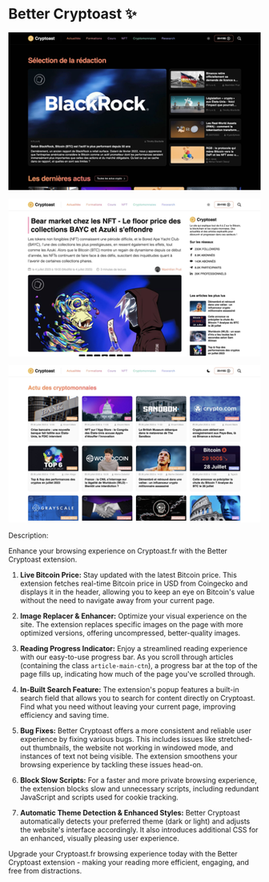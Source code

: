 # Better Cryptoast ✨

![Screenshot](images/screen1.png)

![Screenshot](images/screen2.png)

![Screenshot](images/screen3.png)

Description: 

Enhance your browsing experience on Cryptoast.fr with the Better Cryptoast extension.

1. **Live Bitcoin Price:** Stay updated with the latest Bitcoin price. This extension fetches real-time Bitcoin price in USD from Coingecko and displays it in the header, allowing you to keep an eye on Bitcoin's value without the need to navigate away from your current page.

2. **Image Replacer & Enhancer:** Optimize your visual experience on the site. The extension replaces specific images on the page with more optimized versions, offering uncompressed, better-quality images.

3. **Reading Progress Indicator:** Enjoy a streamlined reading experience with our easy-to-use progress bar. As you scroll through articles (containing the class `article-main-ctn`), a progress bar at the top of the page fills up, indicating how much of the page you've scrolled through.

4. **In-Built Search Feature:** The extension's popup features a built-in search field that allows you to search for content directly on Cryptoast. Find what you need without leaving your current page, improving efficiency and saving time.

5. **Bug Fixes:** Better Cryptoast offers a more consistent and reliable user experience by fixing various bugs. This includes issues like stretched-out thumbnails, the website not working in windowed mode, and instances of text not being visible. The extension smoothens your browsing experience by tackling these issues head-on.

6. **Block Slow Scripts:** For a faster and more private browsing experience, the extension blocks slow and unnecessary scripts, including redundant JavaScript and scripts used for cookie tracking.

7. **Automatic Theme Detection & Enhanced Styles:** Better Cryptoast automatically detects your preferred theme (dark or light) and adjusts the website's interface accordingly. It also introduces additional CSS for an enhanced, visually pleasing user experience.

Upgrade your Cryptoast.fr browsing experience today with the Better Cryptoast extension - making your reading more efficient, engaging, and free from distractions.